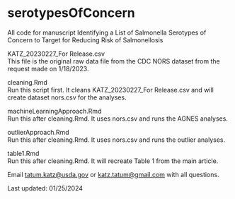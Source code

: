 # serotypesOfConcern
All code for manuscript Identifying a List of Salmonella Serotypes of Concern to Target for Reducing Risk of Salmonellosis

KATZ_20230227_For Release.csv  
This file is the original raw data file from the CDC NORS dataset from the request made on 1/18/2023.

cleaning.Rmd  
Run this script first. It cleans KATZ_20230227_For Release.csv and will create dataset nors.csv for the analyses.

machineLearningApproach.Rmd  
Run this after cleaning.Rmd. It uses nors.csv and runs the AGNES analyses.

outlierApproach.Rmd  
Run this after cleaning.Rmd. It uses nors.csv and runs the outlier analyses.

table1.Rmd  
Run this after cleaning.Rmd. It will recreate Table 1 from the main article.

Email tatum.katz@usda.gov or katz.tatum@gmail.com with all questions.

Last updated: 01/25/2024

